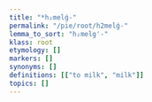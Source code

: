 ```yaml
---
title: "*h₂melǵ-"
permalink: "/pie/root/h2melǵ-"
lemma_to_sort: "h₂melg'-"
klass: root
etymology: []
markers: []
synonyms: []
definitions: [["to milk", "milk"]]
topics: []
---
```

